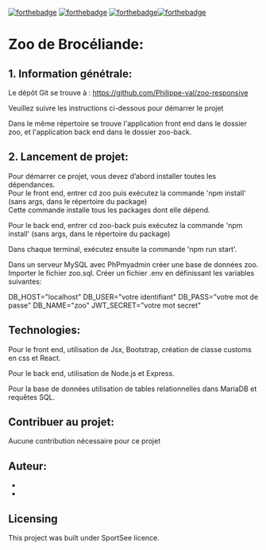 [![forthebadge](https://forthebadge.com/images/badges/cc-0.svg)](https://forthebadge.com) [![forthebadge](https://forthebadge.com/images/badges/made-with-javascript.svg)](https://forthebadge.com) [![forthebadge](https://forthebadge.com/images/badges/uses-css.svg)](https://forthebadge.com)[![forthebadge](https://forthebadge.com/images/badges/uses-git.svg)](https://forthebadge.com)

# Zoo de Brocéliande: 

## 1. Information génétrale:

Le dépôt Git se trouve à : https://github.com/Philippe-val/zoo-responsive

Veuillez suivre les instructions ci-dessous pour démarrer le projet

Dans le même répertoire se trouve l'application front end dans le dossier zoo, et l'application back end dans le dossier zoo-back.

## 2. Lancement de projet:

Pour démarrer ce projet, vous devez d’abord installer toutes les dépendances.  
Pour le front end,  entrer cd zoo puis exécutez la commande 'npm install' (sans args, dans le répertoire du package)  
Cette commande installe tous les packages dont elle dépend.

Pour le back end,  entrer cd zoo-back puis exécutez la commande 'npm install' (sans args, dans le répertoire du package)

Dans chaque terminal, exécutez ensuite la commande 'npm run start'.

Dans un serveur MySQL avec PhPmyadmin créer une base de données zoo.
Importer le fichier zoo.sql.
Créer un fichier   .env   en définissant les variables suivantes:

DB_HOST="localhost"
DB_USER="votre identifiant"
DB_PASS="votre mot de passe"
DB_NAME="zoo"
JWT_SECRET="votre mot secret"

## Technologies:

Pour le front end, utilisation de Jsx, Bootstrap, création de classe customs en css et React.

Pour le back end, utilisation de Node.js et Express.

Pour la base de données utilisation de tables relationnelles dans MariaDB et requêtes SQL.



## Contribuer au projet:

Aucune contribution nécessaire pour ce projet

## Auteur:

- 
- 

## Licensing

This project was built under SportSee licence.
